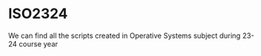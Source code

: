 # ISO2324
We can find all the scripts created in Operative Systems subject during 23-24 course year
